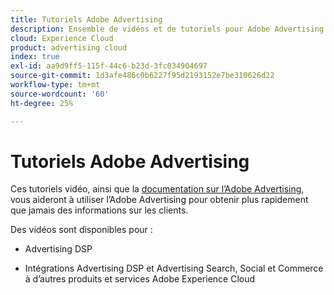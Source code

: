 ```yaml
---
title: Tutoriels Adobe Advertising
description: Ensemble de vidéos et de tutoriels pour Adobe Advertising.
cloud: Experience Cloud
product: advertising cloud
index: true
exl-id: aa9d9ff5-115f-44c6-b23d-3fc034904697
source-git-commit: 1d3afe486c0b6227f95d2193152e7be310626d22
workflow-type: tm+mt
source-wordcount: '60'
ht-degree: 25%

---
```


# Tutoriels Adobe Advertising

Ces tutoriels vidéo, ainsi que la [documentation sur l’Adobe Advertising](https://experienceleague.adobe.com/en/docs/advertising), vous aideront à utiliser l’Adobe Advertising pour obtenir plus rapidement que jamais des informations sur les clients.

Des vidéos sont disponibles pour :

* Advertising DSP

* Intégrations Advertising DSP et Advertising Search, Social et Commerce à d’autres produits et services Adobe Experience Cloud

<!--
See other -learn tutorials landing pages to get ideas for additional content
-->
